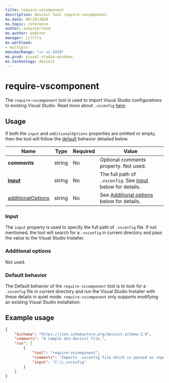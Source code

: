 ```yaml
---
title: require-vscomponent
description: devinit tool require-vscomponent.
ms.date: 08/28/2020
ms.topic: reference
author: andysterland
ms.author: andster
manager: jillfra
ms.workload:
- multiple
monikerRange: ">= vs-2019"
ms.prod: visual-studio-windows
ms.technology: devinit
---
```

# require-vscomponent

The `require-vscomponent` tool is used to import Visual Studio configurations to existing Visual Studio. Read more about `.vsconfig` [here](../install/import-export-installation-configurations.md).

## Usage

If both the `input` and `additionalOptions` properties are omitted or empty, then the tool will follow the [default](#default-behavior) behavior detailed below.

| Name                                     | Type   | Required | Value                                                                |
|------------------------------------------|--------|----------|----------------------------------------------------------------------|
| **comments**                             | string | No       | Optional comments property. Not used.                                |
| [**input**](#input)                      | string | No       | The full path of `.vsconfig`. See [input](#input) below for details. |
| [additionalOptions](#additional-options) | string | No       | See [Additional options](#additional-options) below for details.     |

### Input

The `input` property is used to specify the full path of `.vsconfig` file. If not mentioned, the tool will search for a `.vsconfig` in current directory and pass the value to the Visual Studio Installer.

### Additional options

Not used.

### Default behavior

The Default behavior of the `require-vscomponent` tool is to look for a `.vsconfig` file in current directory and run the Visual Studio Installer with these details in quiet mode. `require-vscomponent` only supports modifying an existing Visual Studio installation.

## Example usage

```json
{
    "$schema": "https://json.schemastore.org/devinit.schema-2.0",
    "comments": "A sample dot-devinit file.",
    "run": [
        {
            "tool": "require-vscomponent",
            "comments": "Imports .vsconfig file which is passed as input to Visual Studio.",
            "input": "C:\\.vsconfig"
        }
    ]
}
```